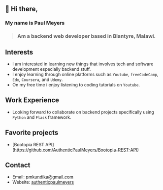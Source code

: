 ## 👋 Hi there,
### My name is Paul Meyers
> ### Am a backend web developer based in Blantyre, Malawi.

## Interests
* I am interested in learning new things that involves tech and software development especially backend stuff.
* I enjoy learning through online platforms such as `Youtube`, `freeCodeCamp`, `Edx`, `Coursera`, and `Udemy`.
* On my free time i enjoy listening to coding tutorials on `Youtube`.

## Work Experience
* Looking forward to collaborate on backend projects specifically using `Python` and `Flask` framework.
  
## Favorite projects
* [Bootopia REST API] (https://github.com/AuthenticPaulMeyers/Bootopia-REST-API)
  
## Contact
* Email: pmkundika@gmail.com
* Website: [authenticpaulmeyers](http://authentic.pythonanywhere.com/)

